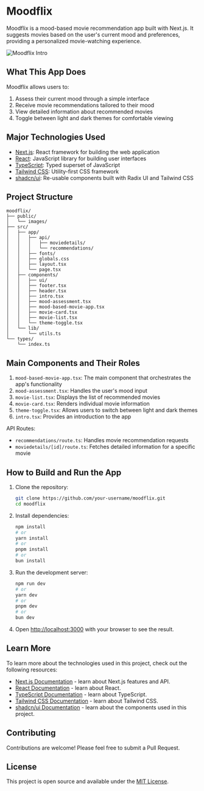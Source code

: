 # Moodflix

Moodflix is a mood-based movie recommendation app built with Next.js. It suggests movies based on the user's current mood and preferences, providing a personalized movie-watching experience.

![Moodflix Intro](public/images/intro.png)

## What This App Does

Moodflix allows users to:
1. Assess their current mood through a simple interface
2. Receive movie recommendations tailored to their mood
3. View detailed information about recommended movies
4. Toggle between light and dark themes for comfortable viewing

## Major Technologies Used

- [Next.js](https://nextjs.org/): React framework for building the web application
- [React](https://reactjs.org/): JavaScript library for building user interfaces
- [TypeScript](https://www.typescriptlang.org/): Typed superset of JavaScript
- [Tailwind CSS](https://tailwindcss.com/): Utility-first CSS framework
- [shadcn/ui](https://ui.shadcn.com/): Re-usable components built with Radix UI and Tailwind CSS

## Project Structure

```
moodflix/
├── public/
│   └── images/
├── src/
│   ├── app/
│   │   ├── api/
│   │   │   ├── moviedetails/
│   │   │   └── recommendations/
│   │   ├── fonts/
│   │   ├── globals.css
│   │   ├── layout.tsx
│   │   └── page.tsx
│   ├── components/
│   │   ├── ui/
│   │   ├── footer.tsx
│   │   ├── header.tsx
│   │   ├── intro.tsx
│   │   ├── mood-assessment.tsx
│   │   ├── mood-based-movie-app.tsx
│   │   ├── movie-card.tsx
│   │   ├── movie-list.tsx
│   │   └── theme-toggle.tsx
│   └── lib/
│       └── utils.ts
└── types/
    └── index.ts
```

## Main Components and Their Roles

1. `mood-based-movie-app.tsx`: The main component that orchestrates the app's functionality
2. `mood-assessment.tsx`: Handles the user's mood input
3. `movie-list.tsx`: Displays the list of recommended movies
4. `movie-card.tsx`: Renders individual movie information
5. `theme-toggle.tsx`: Allows users to switch between light and dark themes
6. `intro.tsx`: Provides an introduction to the app

API Routes:
- `recommendations/route.ts`: Handles movie recommendation requests
- `moviedetails/[id]/route.ts`: Fetches detailed information for a specific movie

## How to Build and Run the App

1. Clone the repository:
   ```bash
   git clone https://github.com/your-username/moodflix.git
   cd moodflix
   ```

2. Install dependencies:
   ```bash
   npm install
   # or
   yarn install
   # or
   pnpm install
   # or
   bun install
   ```

3. Run the development server:
   ```bash
   npm run dev
   # or
   yarn dev
   # or
   pnpm dev
   # or
   bun dev
   ```

4. Open [http://localhost:3000](http://localhost:3000) with your browser to see the result.

## Learn More

To learn more about the technologies used in this project, check out the following resources:

- [Next.js Documentation](https://nextjs.org/docs) - learn about Next.js features and API.
- [React Documentation](https://reactjs.org/docs/getting-started.html) - learn about React.
- [TypeScript Documentation](https://www.typescriptlang.org/docs/) - learn about TypeScript.
- [Tailwind CSS Documentation](https://tailwindcss.com/docs) - learn about Tailwind CSS.
- [shadcn/ui Documentation](https://ui.shadcn.com/docs) - learn about the components used in this project.

## Contributing

Contributions are welcome! Please feel free to submit a Pull Request.

## License

This project is open source and available under the [MIT License](LICENSE).
